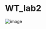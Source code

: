 # WT_lab2
![image](https://user-images.githubusercontent.com/79663572/212548088-bd9b0d58-9bec-4f49-a14f-f3bed3914aea.png)
